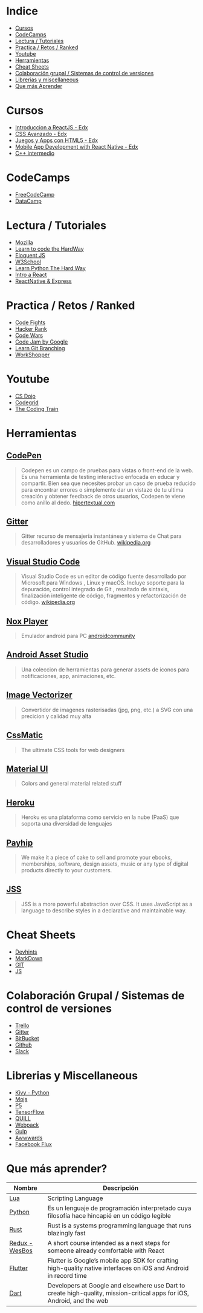 # Indice
- [Cursos](#cursos)
- [CodeCamps](#codecamps)
- [Lectura / Tutoriales](#lectura--tutoriales)
- [Practica / Retos / Ranked](#practica--retos--ranked)
- [Youtube](#youtube)
- [Herramientas](#herramientas)
- [Cheat Sheets](#cheat-sheets)
- [Colaboración grupal / Sistemas de control de versiones](#colaboración-grupal--sistemas-de-control-de-versiones)
- [Librerias y miscellaneous](#librerias-y-miscellaneous)
- [Que más Aprender](#que-más-aprender)

# Cursos
- [Introduccion a ReactJS - Edx](https://www.edx.org/es/introduction-to-reactjs)
- [CSS Avanzado - Edx](https://www.edx.org/es/course/advanced-css-concepts)
- [Juegos y Apps con HTML5 - Edx](https://www.edx.org/es/course/html5-apps-games-w3cx-html5-2x)
- [Mobile App Development with React Native - Edx](https://courses.edx.org/courses/course-v1:HarvardX+CS50M+Mobile/course/)
- [C++ intermedio](https://www.edx.org/es/course/intermediate-c-0)
# CodeCamps
- [FreeCodeCamp](https://www.freecodecamp.org/)
- [DataCamp](https://www.datacamp.com/)

# Lectura / Tutoriales 
- [Mozilla](https://developer.mozilla.org/es/docs/Web/JavaScript)
- [Learn to code the HardWay](https://learncodethehardway.org/)
- [Eloquent JS](https://eloquentjavascript.net/)
- [W3School](https://www.w3schools.com/)
- [Learn Python The Hard Way](https://learnpythonthehardway.org/python3/) 
- [Intro a React](https://reactjs.org/tutorial/tutorial.html)
- [ReactNative & Express](http://www.reactnativeexpress.com/)


# Practica / Retos / Ranked
- [Code Fights](https://codefights.com)
- [Hacker Rank](https://www.hackerrank.com/)
- [Code Wars](https://www.codewars.com/)
- [Code Jam by Google](https://code.google.com/codejam/)
- [Learn Git Branching](https://learngitbranching.js.org/)
- [WorkShopper](https://github.com/workshopper)

# Youtube 
- [CS Dojo](https://www.youtube.com/channel/UCxX9wt5FWQUAAz4UrysqK9A)
- [Codegrid](https://www.youtube.com/channel/UC7pVho4O31FyfQsZdXWejEw)
- [The Coding Train](https://www.youtube.com/channel/UCvjgXvBlbQiydffZU7m1_aw)

# Herramientas
## [CodePen](https://codepen.io)
> Codepen es un campo de pruebas para vistas o front-end de la web. Es una herramienta de testing interactivo enfocada en educar y compartir. Bien sea que necesites probar un caso de prueba reducido para encontrar errores o simplemente dar un vistazo de tu ultima creación y obtener feedback de otros usuarios, Codepen te viene como anillo al dedo.
[hipertextual.com](https://hipertextual.com/archivo/2014/07/codepen-herramienta-testing)

## [Gitter](https://gitter.im)
> Gitter recurso de mensajería instantánea y sistema de Chat para desarrolladores y usuarios de GitHub.
[wikipedia.org](https://en.wikipedia.org/wiki/Gitter)

## [Visual Studio Code](https://code.visualstudio.com/)
> Visual Studio Code es un editor de código fuente desarrollado por Microsoft para Windows , Linux y macOS. Incluye soporte para la depuración, control integrado de Git , resaltado de sintaxis, finalización inteligente de código, fragmentos y refactorización de código.
[wikipedia.org](https://es.wikipedia.org/wiki/Visual_Studio_Code)

## [Nox Player](https://www.bignox.com/)
> Emulador android para PC
[androidcommunity](https://androidcommunity.com/nox-app-player-is-a-new-android-os-emulator-for-pc-20150817/)

## [Android Asset Studio](https://romannurik.github.io/AndroidAssetStudio/index.html)
> Una coleccion de herramientas para generar assets de iconos para notificaciones, app, animaciones, etc.

## [Image Vectorizer](https://www.vectorizer.io/)
> Convertidor de imagenes rasterisadas (jpg, png, etc.) a SVG con una precicion y calidad muy alta

## [CssMatic](https://www.cssmatic.com/)
> The ultimate CSS tools for web designers

## [Material UI](https://www.materialui.co/)
> Colors and general material related stuff

## [Heroku](https://dashboard.heroku.com/)
> Heroku es una plataforma como servicio en la nube (PaaS) que soporta una diversidad de lenguajes

## [Payhip](https://payhip.com/)
> We make it a piece of cake to sell and promote your ebooks, memberships, software, design assets, music or any type of digital products directly to your customers.

## [JSS](https://github.com/cssinjs/jss)
> JSS is a more powerful abstraction over CSS. It uses JavaScript as a language to describe styles in a declarative and maintainable way.

# Cheat Sheets
- [Devhints](https://devhints.io/)
- [MarkDown](https://guides.github.com/pdfs/markdown-cheatsheet-online.pdf)
- [GIT](https://services.github.com/on-demand/downloads/github-git-cheat-sheet.pdf)
- [JS](https://htmlcheatsheet.com/js)

# Colaboración Grupal / Sistemas de control de versiones
- [Trello](https://trello.com)
- [Gitter](https://gitter.im)
- [BitBucket](https://bitbucket.org)
- [Github](https://github.com)
- [Slack](https://slack.com)

# Librerias y Miscellaneous
- [Kivy - Python](https://kivy.org/#home)
- [Mojs](http://mojs.io)
- [P5](https://gulpjs.com/)
- [TensorFlow](https://www.tensorflow.org)
- [QUILL](https://quilljs.com)
- [Webpack](https://webpack.js.org)
- [Gulp](https://gulpjs.com)
- [Awwwards](https://www.awwwards.com/)
- [Facebook Flux](https://facebook.github.io/flux/)

# Que más aprender?

|Nombre|Descripción|
|------|-----------|
|[Lua](https://www.lua.org/)|Scripting Language|
|[Python](https://www.python.org)|Es un lenguaje de programación interpretado cuya filosofía hace hincapié en un código legible|
|[Rust](https://www.rust-lang.org)|Rust is a systems programming language that runs blazingly fast|
|[Redux - WesBos](https://learnredux.com/)|A short course intended as a next steps for someone already comfortable with React|
|[Flutter](https://flutter.io/)|Flutter is Google’s mobile app SDK for crafting high-quality native interfaces on iOS and Android in record time|
|[Dart](https://www.dartlang.org/)|Developers at Google and elsewhere use Dart to create high-quality, mission-critical apps for iOS, Android, and the web|
